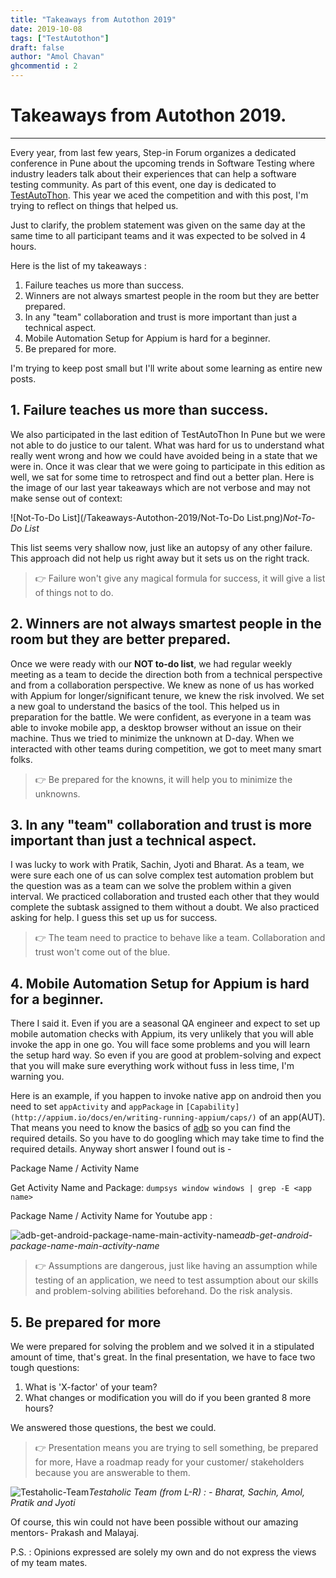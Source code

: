 ```yaml
---
title: "Takeaways from Autothon 2019"
date: 2019-10-08
tags: ["TestAutothon"]
draft: false
author: "Amol Chavan"
ghcommentid : 2
---
```


# Takeaways from Autothon 2019.
_____________________________________________________________
Every year, from last few years, Step-in Forum organizes a dedicated conference in Pune about the upcoming trends in Software Testing where industry leaders talk about their experiences that can help a software testing community. As part of this event, one day is dedicated to [TestAutoThon](https://testautothon.org/). This year we aced the competition and with this post, I'm trying to reflect on things that helped us.

Just to clarify, the problem statement was given on the same day at the same time to all participant teams and it was expected to be solved in 4 hours.

Here is the list of my takeaways :

1. Failure teaches us more than success.
2. Winners are not always smartest people in the room but they are better prepared.
3. In any "team" collaboration and trust is more important than just a technical aspect.
4. Mobile Automation Setup for Appium is hard for a beginner.
5. Be prepared for more.

I'm trying to keep post small but I'll write about some learning as entire new posts.

## 1. Failure teaches us more than success.
 We also participated in the last edition of TestAutoThon In Pune but we were not able to do justice to our talent. What was hard for us to understand what really went wrong and how we could have avoided being in a state that we were in. Once it was clear that we were going to participate in this edition as well, we sat for some time to retrospect and find out a better plan. Here is the image of our last year takeaways which are not verbose and may not make sense out of context:

![Not-To-Do List](/Takeaways-Autothon-2019/Not-To-Do List.png)_Not-To-Do List_

  This list seems very shallow now, just like an autopsy of any other failure. This approach did not help us right away but it sets us on the right track.

>  👉 Failure won't give any magical formula for success, it will give a list of things not to do.

## 2. Winners are not always smartest people in the room but they are better prepared.

Once we were ready with our **NOT to-do list**, we had regular weekly meeting as a team to decide the direction both from a technical perspective and from a collaboration perspective. We knew as none of us has worked with Appium for longer/significant tenure, we knew the risk involved. We set a new goal to understand the basics of the tool. This helped us in preparation for the battle. We were confident, as everyone in a team was able to invoke mobile app, a desktop browser without an issue on their machine. Thus we tried to minimize the unknown at D-day.  When we interacted with other teams during competition, we got to meet many smart folks.

>👉 Be prepared for the knowns, it will help you to minimize the unknowns.

## 3. In any "team" collaboration and trust is more important than just a technical aspect.

I was lucky to work with Pratik, Sachin, Jyoti and Bharat. As a team, we were sure each one of us can solve complex test automation problem but the question was as a team can we solve the problem within a given interval. We practiced collaboration and trusted each other that they would complete the subtask assigned to them without a doubt. We also practiced asking for help. I guess this set up us for success.

> 👉 The team need to practice to behave like a team. Collaboration and trust won't come out of the blue.

## 4. Mobile Automation Setup for Appium is hard for a beginner.

There I said it. Even if you are a seasonal QA engineer and expect to set up mobile automation checks with Appium, its very unlikely that you will able invoke the app in one go. You will face some problems and you will learn the setup hard way. So even if you are good at problem-solving and expect that you will make sure everything work without fuss in less time, I'm warning you. 

Here is an example, if you happen to invoke native app on android then you need to set `appActivity` and `appPackage` in `[Capability](http://appium.io/docs/en/writing-running-appium/caps/)`  of an app(AUT).  That means you need to know the basics of [adb](https://developer.android.com/studio/command-line/adb) so you can find the required details. So you have to do googling which may take time to find the required details. Anyway short answer I found out is -

Package Name / Activity Name

Get Activity Name and Package: `dumpsys window windows | grep -E <app name>`

Package Name / Activity Name for Youtube app :​

![adb-get-android-package-name-main-activity-name](/Takeaways-Autothon-2019/adb-get-android-package-name-main-activity-name.png)_adb-get-android-package-name-main-activity-name_



> 👉 Assumptions are dangerous, just like having an assumption while testing of an application, we need to test assumption about our skills and problem-solving abilities beforehand. Do the risk analysis.

## 5. Be prepared for more

We were prepared for solving the problem and we solved it in a stipulated amount of time, that's great. In the final presentation,  we have to face two tough questions:

1. What is 'X-factor'  of your team? 
2. What changes or modification you will do if you been granted 8 more hours?

We answered those questions, the best we could. 

> 👉 Presentation means you are trying to sell something, be prepared for more, Have a roadmap ready for your customer/ stakeholders because you are answerable to them.

![Testaholic-Team](/Takeaways-Autothon-2019/Testaholic-Team.jpg)_Testaholic Team (from L-R) : - Bharat, Sachin, Amol, Pratik and Jyoti_


Of course, this win could not have been possible without our amazing mentors- Prakash and Malayaj.

P.S. : Opinions expressed are solely my own and do not express the views of my team mates.